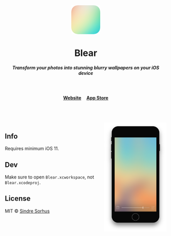 <div align="center">
	<img src="media/icon.png" width="90">
	<h1>Blear</h1>
	<h5>Transform your photos into stunning blurry wallpapers on your iOS device</h4>
	<br>
	<h4>
		<a href="https://sindresorhus.com/blear">Website</a>
		&nbsp;&nbsp;&nbsp;
		<a href="https://itunes.apple.com/app/blear-create-blurry-wallpapers/id994182280">App Store</a>
	</h4>
</div>
<br>
<br>
<br>

<img src="media/screenshot.png" height="340" align="right">


## Info

Requires minimum iOS 11.


## Dev

Make sure to open `Blear.xcworkspace`, not `Blear.xcodeproj`.


## License

MIT © [Sindre Sorhus](https://sindresorhus.com)
